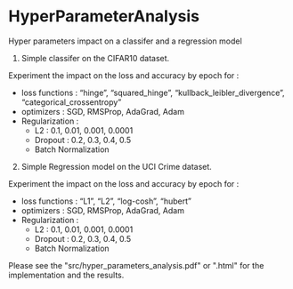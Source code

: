 # HyperParameterAnalysis
Hyper parameters impact on a classifer and a regression model


1) Simple classifer on the CIFAR10 dataset.

Experiment the impact on the loss and accuracy by epoch for :

- loss functions : “hinge”, “squared_hinge”, “kullback_leibler_divergence”, “categorical_crossentropy”
- optimizers : SGD, RMSProp, AdaGrad, Adam
- Regularization :
  - L2 : 0.1, 0.01, 0.001, 0.0001
  - Dropout : 0.2, 0.3, 0.4, 0.5
  - Batch Normalization
  
  
2) Simple Regression model on the UCI Crime dataset.

Experiment the impact on the loss and accuracy by epoch for :

- loss functions : “L1”, “L2”, “log-cosh”, “hubert”
- optimizers : SGD, RMSProp, AdaGrad, Adam
- Regularization :
  - L2 : 0.1, 0.01, 0.001, 0.0001
  - Dropout : 0.2, 0.3, 0.4, 0.5
  - Batch Normalization

Please see the "src/hyper_parameters_analysis.pdf" or ".html" for the implementation and the results.
